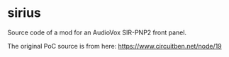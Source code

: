 # sirius
Source code of a mod for an AudioVox SIR-PNP2 front panel.

The original PoC source is from here: https://www.circuitben.net/node/19
